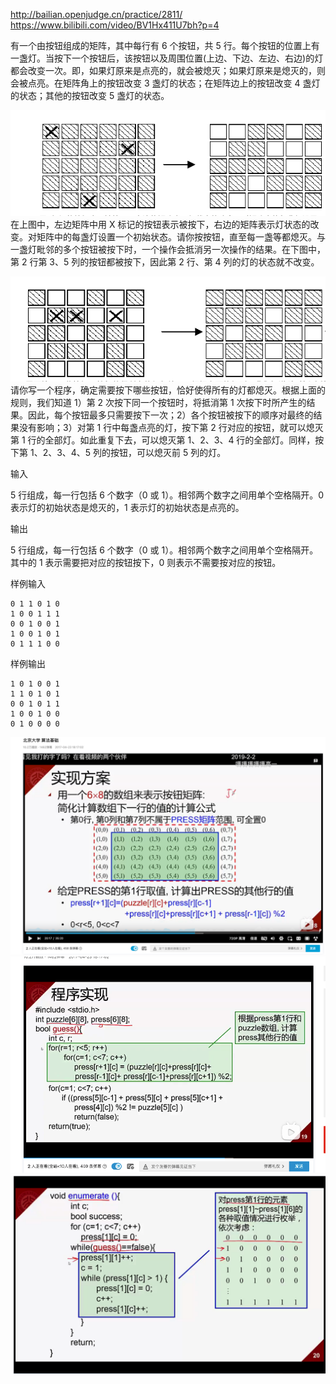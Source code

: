 http://bailian.openjudge.cn/practice/2811/
https://www.bilibili.com/video/BV1Hx411U7bh?p=4


有一个由按钮组成的矩阵，其中每行有 6 个按钮，共 5 行。每个按钮的位置上有一盏灯。当按下一个按钮后，该按钮以及周围位置(上边、下边、左边、右边)的灯都会改变一次。即，如果灯原来是点亮的，就会被熄灭；如果灯原来是熄灭的，则会被点亮。在矩阵角上的按钮改变 3 盏灯的状态；在矩阵边上的按钮改变 4 盏灯的状态；其他的按钮改变 5 盏灯的状态。

![](images/2021-09-14-17-51-43.png)
在上图中，左边矩阵中用 X 标记的按钮表示被按下，右边的矩阵表示灯状态的改变。对矩阵中的每盏灯设置一个初始状态。请你按按钮，直至每一盏等都熄灭。与一盏灯毗邻的多个按钮被按下时，一个操作会抵消另一次操作的结果。在下图中，第 2 行第 3、5 列的按钮都被按下，因此第 2 行、第 4 列的灯的状态就不改变。

![](images/2021-09-14-17-51-57.png)
请你写一个程序，确定需要按下哪些按钮，恰好使得所有的灯都熄灭。根据上面的规则，我们知道 1）第 2 次按下同一个按钮时，将抵消第 1 次按下时所产生的结果。因此，每个按钮最多只需要按下一次；2）各个按钮被按下的顺序对最终的结果没有影响；3）对第 1 行中每盏点亮的灯，按下第 2 行对应的按钮，就可以熄灭第 1 行的全部灯。如此重复下去，可以熄灭第 1、2、3、4 行的全部灯。同样，按下第 1、2、3、4、5 列的按钮，可以熄灭前 5 列的灯。

输入

5 行组成，每一行包括 6 个数字（0 或 1）。相邻两个数字之间用单个空格隔开。0 表示灯的初始状态是熄灭的，1 表示灯的初始状态是点亮的。

输出

5 行组成，每一行包括 6 个数字（0 或 1）。相邻两个数字之间用单个空格隔开。其中的 1 表示需要把对应的按钮按下，0 则表示不需要按对应的按钮。

样例输入

```
0 1 1 0 1 0
1 0 0 1 1 1
0 0 1 0 0 1
1 0 0 1 0 1
0 1 1 1 0 0
```

样例输出

```
1 0 1 0 0 1
1 1 0 1 0 1
0 0 1 0 1 1
1 0 0 1 0 0
0 1 0 0 0 0
```



![](images/2021-10-07-22-09-31.png)
![](images/2021-10-08-09-09-27.png)
![](images/2021-10-08-21-14-04.png)

